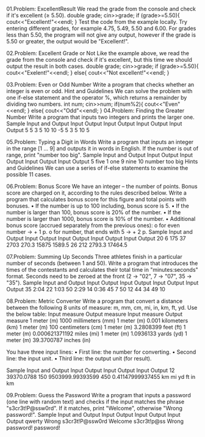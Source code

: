 01.Problem: ExcellentResult
We read the grade from the console and check if it's excellent (≥ 5.50).
double grade;
cin>>grade;
if (grade>=5.50){
cout<<"Excellent!"<<endl;
}
Test the code from the example locally. Try entering different grades, for example 4.75, 5.49, 5.50
and 6.00. For grades less than 5.50, the program will not give any output, however if the grade is
5.50 or greater, the output would be "Excellent!".

02.Problem: Excellent Grade or Not
Like the example above, we read the grade from the console and check if it's excellent, but this time 
we should output the result in both cases.
double grade;
cin>>grade;
if (grade>=5.50){
cout<<"Exelent!"<<endl;
}
else{
cout<<"Not excellent!"<<endl;
}

03.Problem: Even or Odd Number
Write a program that checks whether an integer is even or odd.
Hint and Guidelines
We can solve the problem with one if-else statement and the operator %, which returns a remainder 
by dividing two numbers.
int num;
cin>>num;
if(num%2){
 cout<<"Even"<<endl;
}
else{
 cout<<"Odd"<<endl;
}
04.Problem: Finding the Greater Number
Write a program that inputs two integers and prints the larger one.
Sample Input and Output
Input Output Input Output Input Output Input Output 
5     5      3     5      10    10     -5    5
3            5            10           5

05.Problem: Typing a Digit in Words
Write a program that inputs an integer in the range [1 ... 9] and outputs it in words in English. If the 
number is out of range, print "number too big".
Sample Input and Output
Input Output Input Output Input Output Input Output 
5     five   1     one    9     nine   10    number too big
Hints and Guidelines
We can use a series of if-else statements to examine the possible 11 cases.

06.Problem: Bonus Score
We have an integer – the number of points. Bonus score are charged on it, according to the rules 
described below. Write a program that calculates bonus score for this figure and total points with 
bonuses.
• If the number is up to 100 including, bonus score is 5.
• If the number is larger than 100, bonus score is 20% of the number.
• If the number is larger than 1000, bonus score is 10% of the number.
• Additional bonus score (accrued separately from the previous ones):
o for even number → + 1 p.
o for number, that ends with 5 → + 2 p.
Sample Input and Output
Input Output Input Output Input Output Input Output 
20    6      175   37     2703  270.3  15875 1589.5
      26           212          2793.3       17464.5

07.Problem: Summing Up Seconds
Three athletes finish in a particular number of seconds (between 1 and 50). Write a program that 
introduces the times of the contestants and calculates their total time in "minutes:seconds" format. 
Seconds need to be zeroed at the front (2 -> "02", 7 -> "07", 35 -> "35").
Sample Input and Output
Input Output Input Output Input Output Input Output 
35    2:04   22    1:03   50    2:29   14    0:36
45           7            50           12
44           34           49           10

08.Problem: Metric Converter
Write a program that convert a distance between the following 8 units of measure: m, mm, cm, mi, in, 
km, ft, yd. Use the below table:
Input measure Output measure            Input measure Output measure 
1 meter (m)   1000 millimeters (mm)     1 meter (m)   0.001 kilometers (km)
1 meter (m)   100 centimeters (cm)      1 meter (m)   3.2808399 feet (ft)
1 meter (m)   0.000621371192 miles (mi) 1 meter (m)   1.0936133 yards (yd)
1 meter (m)   39.3700787 inches (in)

You have three input lines:
• First line: the number for converting.
• Second line: the input unit.
• Third line: the output unit (for result).

Sample Input and Output
Input Output      Input Output           Input Output 
12    39370.0788  150   9503999.99393599 450   0.41147999937455
km                mi                     yd
ft                in                     km

09.Problem: Guess the Password
Write a program that inputs a password (one line with random text) and checks if the input matches
the phrase "s3cr3t!P@ssw0rd". If it matches, print "Welcome", otherwise "Wrong password!".
Sample Input and Output
Input  Output      Input          Output      Input       Output 
qwerty Wrong      s3cr3t!P@ssw0rd Welcome     s3cr3t!p@ss Wrong password!
       password!                  










      

